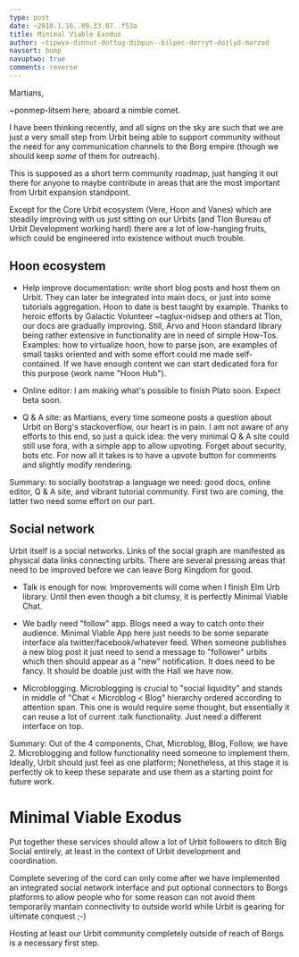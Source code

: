 ```yaml
---
type: post
date: ~2018.1.16..09.33.07..f53a
title: Minimal Viable Exodus
author: ~tipwyx-dinnut-dottug-dibpun--bilpec-dorryt-dozlyd-marzod
navsort: bump
navuptwo: true
comments: reverse
---
```


Martians,

~ponmep-litsem here,  aboard a nimble comet.

I have been thinking recently, and all signs on the sky are such that we are just a very small 
step from Urbit being able to support community without the need for any communication channels to the Borg empire (though we should keep _some_ of them for outreach).

This is supposed as a short term community roadmap, just hanging it out there for anyone to maybe 
contribute in areas that are the most important from Urbit expansion standpoint.

Except for the Core Urbit ecosystem (Vere, Hoon and Vanes) which are steadily improving with us just sitting on our Urbits (and Tlon Bureau of Urbit Development working hard) there are a lot of low-hanging fruits, which could be engineered into existence without much trouble. 

## Hoon ecosystem
-  Help improve documentation: write short blog posts and host them on Urbit.
   They can later be integrated into main docs, or just into some tutorials aggregation. 
   Hoon to date is best taught by example. Thanks to heroic efforts by Galactic Volunteer ~taglux-nidsep and others at Tlon, 
   our docs are gradually improving. Still, Arvo and Hoon standard library being rather extensive in 
   functionality are in need of simple How-Tos.
   Examples: how to virtualize hoon, how to parse json,  are examples of small tasks oriented 
   and with some effort could me made self-contained. If we have enough content
   we can start dedicated fora for this purpose (work name "Hoon Hub").

- Online editor: I am making what's possible to finish Plato soon. Expect beta soon.

- Q & A site: as Martians, every time someone posts a question about Urbit on Borg's stackoverflow, 
   our heart is in pain. I am not aware of any efforts to this end, so just a quick idea:
   the very minimal Q & A site could still use fora, with a simple app to allow upvoting. 
   Forget about security, bots etc. For now all it takes is to have a upvote button for comments 
   and slightly modify rendering. 

Summary: to socially bootstrap a language we need: good docs, online editor, Q & A site, and vibrant tutorial community. First two are coming, the latter two need some effort on our part. 

## Social network

Urbit itself is a social networks. Links of the social graph are manifested as physical data links connecting 
urbits. There are several pressing areas that need to be improved before we can leave Borg Kingdom for good. 

- Talk is enough for now. Improvements will come when I finish Elm Urb library. Until then
   even though a bit clumsy, it is perfectly Minimal Viable Chat. 

- We badly need "follow" app. Blogs need a way to 
   catch onto their audience. Minimal Viable App here just needs to be 
   some separate interface ala twitter/facebook/whatever feed.  When someone publishes a 
   new blog post it just need to send a message to "follower" urbits which then should appear as 
   a "new" notification. It does need to be fancy. It should be doable just with the Hall we have now. 

- Microblogging. Microblogging is crucial to "social liquidity" and stands in middle of "Chat < Microblog < Blog" hierarchy ordered according to attention span. This one is would require some thought, but essentially it can reuse a lot of current :talk functionality. Just need a different interface on top.

Summary: Out of the 4 components, 
Chat, Microblog, Blog, Follow, we have 2. Microblogging and follow functionality need someone to implement them. Ideally, Urbit should just feel as one platform; Nonetheless, at this stage it is perfectly ok to keep 
these separate and use them as a starting point for future work. 
 

# Minimal Viable Exodus

Put together these services should allow a lot of Urbit followers 
to ditch Big Social entirely, at least in the context of Urbit development and coordination. 

Complete severing of the cord can only come after we have implemented 
an integrated social network interface and put optional connectors to Borgs platforms to allow 
people who for some reason can not avoid them temporarily mantain connectivity to outside world while Urbit is gearing for ultimate conquest ;-)

Hosting at least our Urbit community completely outside of reach of Borgs is a necessary first step. 
